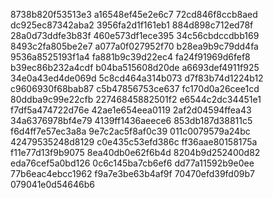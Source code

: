 8738b820f53513e3
a16548ef45e2e6c7
72cd846f8ccb8aed
dc925ec87342aba2
3956fa2d1f161eb1
884d898c712ed78f
28a0d73ddfe3b83f
460e573df1ece395
34c56cbdccdbb169
8493c2fa805be2e7
a077a0f027952f70
b28ea9b9c79dd4fa
9536a8525193f1a4
fa881b9c39d22ec4
fa24f91969d6fef8
b39ec86b232a4cdf
b04ba515608d20de
a6693def4911f925
34e0a43ed4de069d
5c8cd464a314b073
d7f83b74d1224b12
c9606930f68bab87
c5b47856753ce637
fc170d0a26cee1cd
80ddba9c99e22cfb
22746845882501f2
e6544c2dc34451e1
f7df5a474722d76e
42ae1e654eea0119
2af2d04594ffea43
34a6376978bf4e79
4139ff1436aeece6
853db187d38811c5
f6d4ff7e57ec3a8a
9e7c2ac5f8af0c39
011c0079579a24bc
42479535248d8129
c0e435c53efd386c
ff36aae80158175a
f11e77d13f9b9075
8ea40db0e62f6b4d
8204b9d252400d82
eda76cef5a0bd126
0c6c145ba7cb6ef6
dd77a11592b9e0ee
77b6eac4ebcc1962
f9a7e3be63b4af9f
70470efd39fd09b7
079041e0d54646b6
